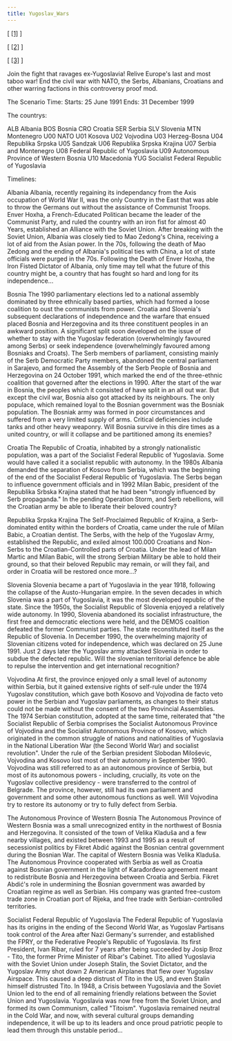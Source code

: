 ```yaml
---
title: Yugoslav_Wars
---
```

\[ [\[1\]](http://img38.imageshack.us/img38/9817/logojx.png) \]

\[ [\[2\]](http://img690.imageshack.us/img690/1423/selectionbutton.jpg)
\]

\[
[\[3\]](http://images1.wikia.nocookie.net/heartsofiron/images/1/11/Za_stranicu.png)
\]

Join the fight that ravages ex-Yugoslavia! Relive Europe's last and most
taboo war! End the civil war with NATO, the Serbs, Albanians, Croatians
and other warring factions in this controversy proof mod.

The Scenario Time: Starts: 25 June 1991 Ends: 31 December 1999

The countrys:

ALB Albania BOS Bosnia CRO Croatia SER Serbia SLV Slovenia MTN
Montenegro U00 NATO U01 Kosova U02 Vojvodina U03 Herzeg-Bosna U04
Republika Srpska U05 Sandzak U06 Republika Srpska Krajina U07 Serbia and
Montenegro U08 Federal Republic of Yugoslavia U09 Autonomous Province of
Western Bosnia U10 Macedonia YUG Socialist Federal Republic of
Yugoslavia

  
Timelines:

Albania Albania, recently regaining its independancy from the Axis
occupation of World War II, was the only Country in the East that was
able to throw the Germans out without the assistance of Communist
Troops. Enver Hoxha, a French-Educated Politican became the leader of
the Communist Party, and ruled the country with an iron fist for almost
40 Years, established an Alliance with the Soviet Union. After breaking
with the Soviet Union, Albania was closely tied to Mao Zedong's China,
receiving a lot of aid from the Asian power. In the 70s, following the
death of Mao Zedong and the ending of Albania's political ties with
China, a lot of state officials were purged in the 70s. Following the
Death of Enver Hoxha, the Iron Fisted Dictator of Albania, only time may
tell what the future of this country might be, a country that has fought
so hard and long for its independence...

Bosnia The 1990 parliamentary elections led to a national assembly
dominated by three ethnically based parties, which had formed a loose
coalition to oust the communists from power. Croatia and Slovenia's
subsequent declarations of independence and the warfare that ensued
placed Bosnia and Herzegovina and its three constituent peoples in an
awkward position. A significant split soon developed on the issue of
whether to stay with the Yugoslav federation (overwhelmingly favoured
among Serbs) or seek independence (overwhelmingly favoured among
Bosniaks and Croats). The Serb members of parliament, consisting mainly
of the Serb Democratic Party members, abandoned the central parliament
in Sarajevo, and formed the Assembly of the Serb People of Bosnia and
Herzegovina on 24 October 1991, which marked the end of the three-ethnic
coalition that governed after the elections in 1990. After the start of
the war in Bosnia, the peoples which it consisted of have split in an
all out war. But except the civil war, Bosnia also got attacked by its
neighbours. The only populace, which remained loyal to the Bosnian
government was the Bosniak population. The Bosniak army was formed in
poor circumstances and suffered from a very limited supply of arms.
Critical deficiencies include tanks and other heavy weaponry. Will
Bosnia survive in this dire times as a united country, or will it
collapse and be partitioned among its enemies?

Croatia The Republic of Croatia, inhabited by a strongly nationalistic
population, was a part of the Socialist Federal Republic of Yugoslavia.
Some would have called it a socialist republic with autonomy. In the
1980s Albania demanded the separation of Kosovo from Serbia, which was
the beginning of the end of the Socialist Federal Republic of
Yugoslavia. The Serbs began to influence government officials and in
1992 Milan Babic, president of the Republika Srbska Krajina stated that
he had been "strongly influenced by Serb propaganda." In the pending
Operation Storm, and Serb rebellions, will the Croatian army be able to
liberate their beloved country?

Republika Srpska Krajina The Self-Proclaimed Republic of Krajina, a
Serb-dominated entity within the borders of Croatia, came under the rule
of Milan Babic, a Croatian dentist. The Serbs, with the help of the
Yugoslav Army, established the Republic, and exiled almost 100.000
Croatians and Non-Serbs to the Croatian-Controlled parts of Croatia.
Under the lead of Milan Martic and Milan Babic, will the strong Serbian
Military be able to hold their ground, so that their beloved Republic
may remain, or will they fail, and order in Croatia will be restored
once more...?

Slovenia Slovenia became a part of Yugoslavia in the year 1918,
following the collapse of the Austo-Hungarian empire. In the seven
decades in which Slovenia was a part of Yugoslavia, it was the most
developed republic of the state. Since the 1950s, the Socialist Republic
of Slovenia enjoyed a relatively wide autonomy. In 1990, Slovenia
abandoned its socialist infrastructure, the first free and democratic
elections were held, and the DEMOS coalition defeated the former
Communist parties. The state reconstituted itself as the Republic of
Slovenia. In December 1990, the overwhelming majority of Slovenian
citizens voted for independence, which was declared on 25 June 1991.
Just 2 days later the Yugoslav army attacked Slovenia in order to subdue
the defected republic. Will the slovenian territorial defence be able to
repulse the intervention and get international recognition?

Vojvodina At first, the province enjoyed only a small level of autonomy
within Serbia, but it gained extensive rights of self-rule under the
1974 Yugoslav constitution, which gave both Kosovo and Vojvodina de
facto veto power in the Serbian and Yugoslav parliaments, as changes to
their status could not be made without the consent of the two Provincial
Assemblies. The 1974 Serbian constitution, adopted at the same time,
reiterated that "the Socialist Republic of Serbia comprises the
Socialist Autonomous Province of Vojvodina and the Socialist Autonomous
Province of Kosovo, which originated in the common struggle of nations
and nationalities of Yugoslavia in the National Liberation War (the
Second World War) and socialist revolution". Under the rule of the
Serbian president Slobodan Miloševic, Vojvodina and Kosovo lost most of
their autonomy in September 1990. Vojvodina was still referred to as an
autonomous province of Serbia, but most of its autonomous powers -
including, crucially, its vote on the Yugoslav collective presidency -
were transferred to the control of Belgrade. The province, however,
still had its own parliament and government and some other autonomous
functions as well. Will Vojvodina try to restore its autonomy or try to
fully defect from Serbia.

The Autonomous Province of Western Bosnia The Autonomous Province of
Western Bosnia was a small unrecognized entity in the northwest of
Bosnia and Herzegovina. It consisted of the town of Velika Kladuša and a
few nearby villages, and existed between 1993 and 1995 as a result of
secessionist politics by Fikret Abdić against the Bosnian central
government during the Bosnian War. The capital of Western Bosnia was
Velika Kladuša. The Autonomous Province cooperated with Serbia as well
as Croatia against Bosnian government in the light of Karađorđevo
agreement meant to redistribute Bosnia and Herzegovina between Croatia
and Serbia. Fikret Abdić's role in undermining the Bosnian government
was awarded by Croatian regime as well as Serbian. His company was
granted free-custom trade zone in Croatian port of Rijeka, and free
trade with Serbian-controlled territories.

Socialist Federal Republic of Yugoslavia The Federal Republic of
Yugoslavia has its origins in the ending of the Second World War, as
Yugoslav Partisans took control of the Area after Nazi Germany's
surrender, and established the FPRY, or the Federative People's Republic
of Yugoslavia. Its first President, Ivan Ribar, ruled for 7 years after
being succeeded by Josip Broz - Tito, the former Prime Minister of
Ribar's Cabinet. Tito allied Yugoslavia with the Soviet Union under
Joseph Stalin, the Soviet Dictator, and the Yugoslav Army shot down 2
American Airplanes that flew over Yugoslav Airspace. This caused a deep
distrust of Tito in the US, and even Stalin himself distrusted Tito. In
1948, a Crisis between Yugoslavia and the Soviet Union led to the end of
all remaining friendly relations between the Soviet Union and
Yugoslavia. Yugoslavia was now free from the Soviet Union, and formed
its own Communism, called "Titoism". Yugoslavia remained neutral in the
Cold War, and now, with several cultural groups demanding independence,
it will be up to its leaders and once proud patriotic people to lead
them through this unstable period...
